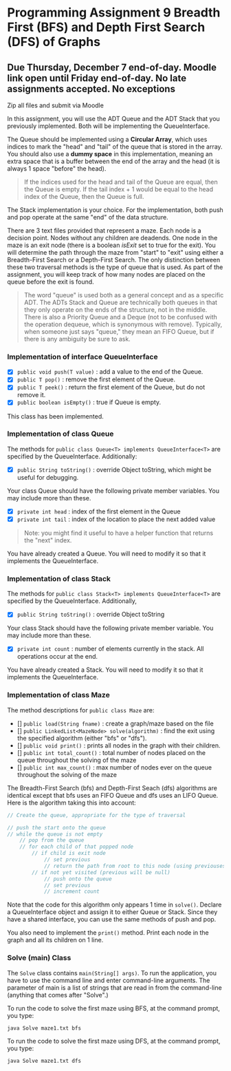 # Programming Assignment 9 Breadth First (BFS) and Depth First Search (DFS) of Graphs

## Due Thursday, December 7 end-of-day. Moodle link open until Friday end-of-day. No late assignments accepted. No exceptions

Zip all files and submit via Moodle

In this assignment, you will use the ADT Queue and the ADT Stack that you previously implemented. Both will be implementing the QueueInterface.

The Queue should be implemented using a **Circular Array**, which uses indices to mark the "head" and "tail" of the queue that is stored in the array. You should also use a **dummy space** in this implementation, meaning an extra space that is a buffer between the end of the array and the head (it is always 1 space "before" the head).

> If the indices used for the head and tail of the Queue are equal, then the Queue is empty. If the tail index + 1 would be equal to the head index of the Queue, then the Queue is full.

The Stack implementation is your choice. For the implementation, both push and pop operate at the same "end" of the data structure.

There are 3 text files provided that represent a maze. Each node is a decision point. Nodes without any children are deadends. One node in the maze is an exit node (there is a boolean _isExit_ set to true for the exit). You will determine the path through the maze from "start" to "exit" using either a Breadth-First Search or a Depth-First Search. The only distinction between these two traversal methods is the type of queue that is used. As part of the assignment, you will keep track of how many nodes are placed on the queue before the exit is found.

> The word "queue" is used both as a general concept and as a specific ADT. The ADTs Stack and Queue are technically both queues in that they only operate on the ends of the structure, not in the middle. There is also a Priority Queue and a Deque (not to be confused with the operation dequeue, which is synonymous with remove). Typically, when someone just says "queue," they mean an FIFO Queue, but if there is any ambiguity be sure to ask.

### Implementation of interface QueueInterface

- [x] `public void push(T value)` : add a value to the end of the Queue.
- [x] `public T pop()` : remove the first element of the Queue.
- [x] `public T peek()` : return the first element of the Queue, but do not remove it.
- [x] `public boolean isEmpty()` : true if Queue is empty.

This class has been implemented.

### Implementation of class Queue

The methods for `public class Queue<T> implements QueueInterface<T>` are specified by the QueueInterface. Additionally:

- [x] `public String toString()` : override Object toString, which might be useful for debugging.

Your class Queue should have the following private member variables. You may include more than these.

- [x] `private int head` : index of the first element in the Queue
- [x] `private int tail` : index of the location to place the next added value

>Note: you might find it useful to have a helper function that returns the "next" index.

You have already created a Queue. You will need to modify it so that it implements the QueueInterface.

### Implementation of class Stack

The methods for `public class Stack<T> implements QueueInterface<T>` are specified by the QueueInterface. Additionally,

- [x] `public String toString()` : override Object toString

Your class Stack should have the following private member variable. You may include more than these.

- [x] `private int count` : number of elements currently in the stack. All operations occur at the end.

You have already created a Stack. You will need to modify it so that it implements the QueueInterface.

### Implementation of class Maze

The method descriptions for `public class Maze` are:

- [] `public load(String fname)` : create a graph/maze based on the file
- [] `public LinkedList<MazeNode> solve(algorithm)` : find the exit using the specified algorithm (either "bfs" or "dfs").
- [] `public void print()` : prints all nodes in the graph with their children.
- [] `public int total_count()` : total number of nodes placed on the queue throughout the solving of the maze
- [] `public int max_count()` : max number of nodes ever on the queue throughout the solving of the maze

The Breadth-First Search (bfs) and Depth-First Seach (dfs) algorithms are identical except that bfs uses an FIFO Queue and dfs uses an LIFO Queue. Here is the algorithm taking this into account:

```Java
// Create the queue, appropriate for the type of traversal

// push the start onto the queue
// while the queue is not empty
    // pop from the queue
    // for each child of that popped node
        // if child is exit node
            // set previous
            // return the path from root to this node (using previouses)
        // if not yet visited (previous will be null)
            // push onto the queue
            // set previous
            // increment count
```

Note that the code for this algorithm only appears 1 time in `solve()`. Declare a QueueInterface object and assign it to either Queue or Stack. Since they have a shared interface, you can use the same methods of push and pop.

You also need to implement the `print()` method. Print each node in the graph and all its children on 1 line.

### Solve (main) Class

The `Solve` class contains `main(String[] args)`. To run the application, you have to use the command line and enter command-line arguments. The parameter of main is a list of strings that are read in from the command-line (anything that comes after "Solve".)

To run the code to solve the first maze using BFS, at the command prompt, you type:

``` txt
java Solve maze1.txt bfs 
```

To run the code to solve the first maze using DFS, at the command prompt, you type:

``` txt
java Solve maze1.txt dfs 
```
